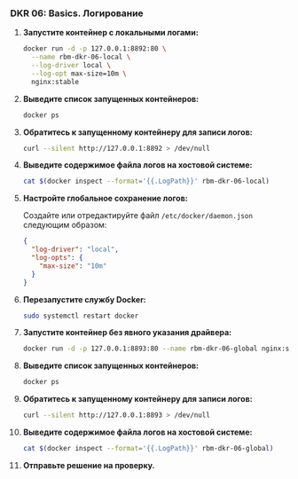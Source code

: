 ### DKR 06: Basics. Логирование

1. **Запустите контейнер с локальными логами:**

    ```bash
    docker run -d -p 127.0.0.1:8892:80 \
      --name rbm-dkr-06-local \
      --log-driver local \
      --log-opt max-size=10m \
      nginx:stable
    ```

2. **Выведите список запущенных контейнеров:**

    ```bash
    docker ps
    ```

3. **Обратитесь к запущенному контейнеру для записи логов:**

    ```bash
    curl --silent http://127.0.0.1:8892 > /dev/null
    ```

4. **Выведите содержимое файла логов на хостовой системе:**

    ```bash
    cat $(docker inspect --format='{{.LogPath}}' rbm-dkr-06-local)
    ```

5. **Настройте глобальное сохранение логов:**

    Создайте или отредактируйте файл `/etc/docker/daemon.json` следующим образом:

    ```json
    {
      "log-driver": "local",
      "log-opts": {
        "max-size": "10m"
      }
    }
    ```

6. **Перезапустите службу Docker:**

    ```bash
    sudo systemctl restart docker
    ```

7. **Запустите контейнер без явного указания драйвера:**

    ```bash
    docker run -d -p 127.0.0.1:8893:80 --name rbm-dkr-06-global nginx:stable
    ```

8. **Выведите список запущенных контейнеров:**

    ```bash
    docker ps
    ```

9. **Обратитесь к запущенному контейнеру для записи логов:**

    ```bash
    curl --silent http://127.0.0.1:8893 > /dev/null
    ```

10. **Выведите содержимое файла логов на хостовой системе:**

    ```bash
    cat $(docker inspect --format='{{.LogPath}}' rbm-dkr-06-global)
    ```

11. **Отправьте решение на проверку.**
